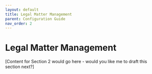 ```yaml
---
layout: default
title: Legal Matter Management
parent: Configuration Guide
nav_order: 2
---
```


# Legal Matter Management

[Content for Section 2 would go here - would you like me to draft this section next?] 